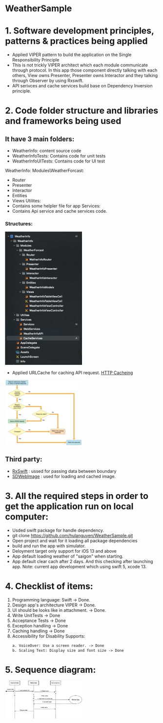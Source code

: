 # WeatherSample

# 1. Software development principles, patterns & practices being applied
- Applied VIPER pattern to build the application on the Single Responsibility Principle
- This is not trickly VIPER architect which each module communicate through protocol. 
In this app those component directly talking with each others, View owns Presenter, Presenter owns Interactor and they talking through Observer by using Rxswift. 
- API serivces and cache services build base on Dependency Inversion principle.


# 2. Code folder structure and libraries and frameworks being used
## It have 3 main folders: 
- WeatherInfo: content source code
- WeatherInfoTests: Contains code for unit tests
- WeatherInfoUITests: Contains code for UI test

WeatherInfo: 
 Modules\WeatherForcast: 
 - Router
 - Presenter
 - Interactor
 - Entities
 - Views
 Utilites: 
 - Contains some helpler file for app
 Services: 
 - Contains Api service and cache services code.
 
 ### Structures:
 
 <img src="./imageReadme/structureFolder.jpg" width="50%">
 
 - Applied URLCache for caching API request.
 [HTTP Cacheing](https://developer.apple.com/documentation/foundation/nsurlrequestcachepolicy/nsurlrequestuseprotocolcachepolicy)
 
  <img src="./imageReadme/URLCache.jpg" width="50%">
 
## Third party: 
- [RxSwift](https://github.com/ReactiveX/RxSwift) : ussed for passing data between boundary 
- [SDWebImage](https://github.com/SDWebImage/SDWebImage) : used for loading and cached image.


# 3. All the required steps in order to get the application run on local computer:


- Usded swift package for handle dependency.
- git clone https://github.com/hulanguyen/WeatherSample.git
- Open project and wait for it loading all package dependencies
- build and run the app with simulator.
- Deloyment target only support for iOS 13 and above
- App default loading weather of "saigon" when starting. 
- App default clear cach after 2 days. And this checking after launching app.
Note: current app development which using swift 5, xcode 13.

# 4. Checklist of items:

 1. Programming language: Swift -> Done.
 2. Design app's architecture VIPER -> Done.
 3. UI should be looks like in attachment. -> Done.
 4. Write UnitTests -> Done
 5. Acceptance Tests -> Done
 6. Exception handling -> Done
 7. Caching handling -> Done
 8. Accessibility for Disability Supports:
    ```
    a. VoiceOver: Use a screen reader. -> Done
    b. Scaling Text: Display size and font size -> Done
    ```


# 5. Sequence diagram: 

  <img src="./imageReadme/WeatherSequenceDiagram.jpg" width="50%">
   

